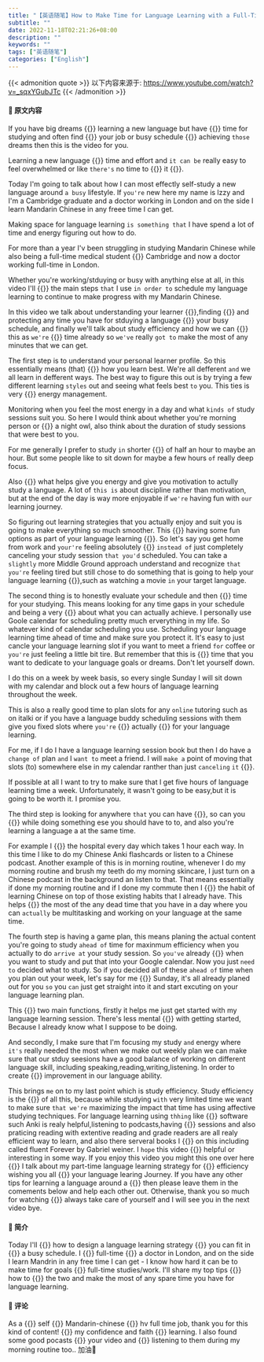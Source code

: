 ```yaml
---
title: "【英语随笔】How to Make Time for Language Learning with a Full-Time Job"
subtitle: ""
date: 2022-11-18T02:21:26+08:00
description: ""
keywords: ""
tags: ["英语随笔"]
categories: ["English"]
---
```


{{< admonition quote >}}
以下内容来源于: https://www.youtube.com/watch?v=_sqxYGubJTc
{{< /admonition >}}
#### 🍒 原文内容
If you have big dreams {{<blank-text hide="for">}} learning a new language but have {{<blank-text hide="very limited">}} time for studying and often find {{<blank-text hide="that">}} your job or busy schedule {{<blank-text hide="gets in the way of">}} achieving `those` dreams then this is the video for you.  

Learning a new language {{<blank-text hide="takes constant">}} time and effort and `it can be` really easy to feel overwhelmed or like `there's` no time to {{<blank-text hide="squeeze">}} it {{<blank-text hide="in">}}.

Today I'm going to talk about how I can most effectly self-study a new language around `a busy` lifestyle. If `you're` new here my name is lzzy and I'm a Cambridge graduate and a doctor working in London and on the side I learn Mandarin Chinese in any freee time I can get.

Making space for language learning `is something that` I have spend a lot of time and energy figuring out how to do.

For more than a year I'v been struggling in studying Mandarin Chinese while also being a full-time medical student {{<blank-text hide="at">}} Cambridge and now a doctor working full-time in London.

Whether you're working/stduying or busy with anything else at all, in this video I'll {{<blank-text hide="break down">}} the main steps `that` I use `in order to` schedule my language learning to continue to make progress with my Mandarin Chinese.

In this video we talk about understanding your learner {{<blank-text hide="profile">}},finding {{<blank-text hide="magnifying">}} and protecting any time you have for stduying a language {{<blank-text hide="around">}} your busy schedule, and finally we'll talk about study efficiency and how we can {{<blank-text hide="maximize">}} this as `we're` {{<blank-text hide="short on">}} time already so `we've` really `got to` make the most of any minutes that we can get.

The first step is to understand your personal learner profile. So this essentially means (that) {{<blank-text hide="understandding">}} how you learn best. We're all defferent `and` we all learn in defferent ways. The best way to figure this out is by trying a few different learning `styles` out and seeing what feels best `to` you. This ties is very {{<blank-text hide="in closely with">}} energy management.

Monitoring when you feel the most energy in a day and what `kinds of` study sessions suit you. So here I would think about whether you're morning person or {{<blank-text hide="more of">}} a night owl, also think about the duration of study sessions that were best to you.

For me generally I prefer to study `in` shorter {{<blank-text hide="bursts">}} of half an hour to maybe an hour. But some people like to sit down for maybe a few hours `of` really deep focus.

Also {{<blank-text hide="bear in mind">}} what helps give you energy and give you motivation to actully study a language. A lot of `this is` about discipline rather than motivation, but at the end of the day is way more enjoyable if `we're` having fun with `our` learning journey. 

So figuring out learning strategies that you actually enjoy and suit you is going to make everything so much smoother. This {{<blank-text hide="includes">}} having some fun options as part of your language learning {{<blank-text hide="portfolio">}}. So let's say you get home from work and `your're` feeling absolutely {{<blank-text hide="knackered">}} `instead of` just completely canceling your study session `that you'd` scheduled. You can take a `slightly` more Middle Ground approach understand and recognize `that` `you're` feeling tired but still chose to do something that is going to help your language learning {{<blank-text hide="overall">}},such as watching a movie `in` your target language.

The second thing is to honestly evaluate your schedule and then {{<blank-text hide="block out">}} time for your studying. This means looking for any time gaps in your schedule and being a very {{<blank-text hide="realistic">}} about what you can actually achieve. I personally use Goole calendar for scheduling pretty much erverything in my life. So whatever kind of calendar scheduling you use. Scheduling your language learning time ahead of time and make sure you protect it. It's easy to just cancle your language learning slot if you want to meet a friend `for` coffee or `you're` just feeling a little bit tire. But remember that this is {{<blank-text hide="precious">}} time that you want to dedicate to your language goals or dreams. Don't let yourself down.

I do this on a week by week basis, so every single Sunday I will sit down with my calendar and block out a few hours of language learning throughout the week.

This is also a really good time to plan slots for any `online` tutoring such as on italki or if you have a language buddy scheduling sessions with them give you fixed slots where `you're` {{<blank-text hide="held accountable to">}} actually {{<blank-text hide="showing up">}} for your language learning.

For me, if I do I have a language learning session book but then I do have a `change of` plan `and` I `want to` meet a friend. I will `make a` point of moving that slots (to) somewhere else in my calendar ranther than just `canceling` `it` {{<blank-text hide="outright">}}.

If possible at all I want to try to make sure that I get five hours of language learning time a week. Unfortunately, it wasn't going to be easy,but it is going to be worth it. I promise you.

The third step is looking for anywhere `that` you can have {{<blank-text hide="at stack">}}, so can you {{<blank-text hide="multitask">}} while doing something ese you should have to to, and also you're learning a language a at the same time.

For example I {{<blank-text hide="commute to">}} the hospital every day which takes 1 hour each way. In this time I like to do my Chinese Anki flashcards or listen to a Chinese podcast. Another example of this is in morning routine, whenever I do my morning routine and brush my teeth do my morning skincare, I just turn on a Chinese podcast in the background an listen to that. That means essentially if done my morning routine and if I done my commute then I {{<blank-text hide="stacked">}} the habit of learning Chinese on top of those existing habits that I already have. This helps {{<blank-text hide="to make">}} the most of the any dead time that you have in a day where you can `actually` be multitasking and working on your language at the same time.

The fourth step is having a game plan, this means planing the actual content you're going to study `ahead of` time for maxinmum efficiency when you actually to do `arrive at` your study session. So `you've` already {{<blank-text hide="decided">}} when you want to study and put that into your Google calendar. Now you just `need to` decided what to study. So if you decided all of these `ahead of` time when you plan out your week, let's say for me {{<blank-text hide="on">}} Sunday, it's all already planed out for you `so` you `can` just get straight into it and start excuting on your language learning plan.

This {{<blank-text hide="serves">}} two main functions, firstly it helps me just get started with my language learning session. There's less mental {{<blank-text hide="friction">}} with getting started, Because I already know what I suppose to be doing.

And secondly, I make sure that I'm focusing  my study `and` energy where `it's` really  needed the most when we make out weekly plan we can make sure that our stduy seesions have a good balance of working on different language skill, including speaking,reading,writing,listening. In order to create {{<blank-text hide="holistic">}} improvement in our language ability.

This brings `me` on to my last point which is study efficiency. Study efficiency is the {{<blank-text hide="Crux">}} of all this, because while studying `with` very limited time we want to make sure `that we're` maximizing the impact that time has using affective studying techniques. For language learning using `thhing` like {{<blank-text hide="space repetition">}} software such Anki is realy helpful,listening to podcasts,having {{<blank-text hide="speaking">}} sessions and also praticing reading with extentive reading and grade readers are all realy efficient way to learn, and also there serveral books I {{<blank-text hide="would recommend">}} on this including called fluent Forever by Gabriel weiner. I `hope` this video {{<blank-text hide="was">}} helpful or interesting in some way. If you enjoy this video you might this one over here {{<blank-text hide="where">}} I talk about my part-time language learning strategy for {{<blank-text hide="optimizing">}} efficiency wishing you all {{<blank-text hide="the very best with">}} your language learing Journey. If you have any other tips for learning a language around a {{<blank-text hide="busy  schedule">}} then please leave them in the comements below and help each other out. Otherwise, thank you so much for watching {{<blank-text hide="as">}} always take care of yourself and I will see you in the next video bye.

#### 🍅 简介
Today I'll {{<blank-text hide="go over">}} how to design a language learning strategy {{<blank-text hide="that">}} you can fit in {{<blank-text hide="alongside">}} a busy schedule. I {{<blank-text hide="work">}} full-time {{<blank-text hide="as">}} a doctor in London, and on the side I learn Mandrin in any free time I can get - I know how hard it can be to make time for goals {{<blank-text hide="beyond around ">}} full-time studies/work. I'll share my top tips {{<blank-text hide="on">}} how to {{<blank-text hide="juggle">}} the two and make the most of any spare time you have for language learning.


#### 🍄 评论
As a {{<blank-text hide="fellow">}} self {{<blank-text hide="study">}} Mandarin-chinese {{<blank-text hide="who">}} hv full time job, thank you for this kind of content! {{<blank-text hide="Boost">}} my confidence and faith {{<blank-text hide="in">}} learning. I also found some good pocasts {{<blank-text hide="thanks to">}} your video and {{<blank-text hide="have been">}} listening to them during my morning routine too.. 加油🙌